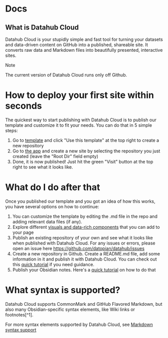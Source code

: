 # Docs 

## What is Datahub Cloud 

Datahub Cloud is your stupidly simple and fast tool for turning your datasets and data-driven content on GitHub into a published, shareable site. It converts raw data and Markdown files into beautifully presented, interactive sites.

> [!note]
> The current version of Datahub Cloud runs only off Github.

# How to deploy your first site within seconds

The quickest way to start publishing with Datahub Cloud is to publish our template and customize it to fit your needs. You can do that in 5 simple steps:

1. Go to [template](https://github.com/datahubio/datahub-cloud-template) and click "Use this template" at the top right to create a new repository
2. Go to [the app](https://0613d040.sibforms.com/serve/MUIFAMLy5tXMDC-gFjXRxBEcvyVYV9O9KLVoKMp1n6WMXE4LBazZkkV78pTBf3FnJHdhQpJoOYL3KsAbAv9yDYJooerqar47yy2RQkuP_Vs0CEkHexRMrkWsbKtTIi_DMOa9KfzpRVFa959hSXqJByMY5Gj9OrZtEX3ZrfO5OJHh7fLxh3nYgnNIBwGTpxJ25XA_MxOKv_kHKNgM) and create a new site by selecting the repository you just created (leave the "Root Dir" field empty)
3. Done, it is now published! Just hit the green "Visit" button at the top right to see what it looks like.

# What do I do after that

Once you published our template and you got an idea of how this works, you have several options on how to continue:

1. You can customize the template by editing the .md file in the repo and adding relevant data files (if any).
2. Explore different [visuals and data-rich components](https://datahub.io/@Daniellappv/datahub-cloud-template-2/docs/Add%20visuals%20and%20data-rich%20components) that you can add to your page
3. Publish an existing repository of your own and see what it looks like when published with Datahub Cloud. For any issues or errors, please open an issue here https://github.com/datopian/datahub/issues
4. Create a new repository in Github. Create a README.md file, add some information in it and publish it with Datahub Cloud. You can check out this [quick tutorial](https://datahub.io/@olayway/docs/Create%20a%20dataset%20from%20scratch%20and%20publish%20it) if you need guidance.
5. Publish your Obsidian notes. Here's a [quick tutorial](https://datahub.io/@olayway/docs/Publish%20your%20Obsidian%20vault) on how to do that

# What syntax is supported?

Datahub Cloud supports CommonMark and GitHub Flavored Markdown, but also many Obsidian-specific syntax elements, like Wiki links or footnotes[^1].

For more syntax elements supported by Datahub Cloud, see [Markdown syntax support](https://datahub.io/@olayway/docs/Markdown%20syntax%20support)

